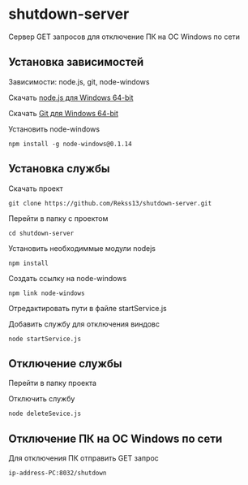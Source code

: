 # shutdown-server

Сервер GET запросов для отключение ПК на ОС Windows по сети

## Установка зависимостей

Зависимости:
node.js, git, node-windows

Скачать [node.js для Windows 64-bit](https://nodejs.org/dist/v16.15.0/node-v16.15.0-x64.msi "Скачать node.js v16.15.0 для Windows 64-bit")

Скачать [Git для Windows 64-bit](https://github.com/git-for-windows/git/releases/download/v2.36.0.windows.1/Git-2.36.0-64-bit.exe "Скачать Git v2.36.0 для Windows 64-bit")

Установить node-windows

```npm install -g node-windows@0.1.14```

## Установка службы

Скачать проект

```git clone https://github.com/Rekss13/shutdown-server.git```

Перейти в папку с проектом

```cd shutdown-server```

Установить необходиммые модули nodejs

```npm install```

Создать ссылку на node-windows

```npm link node-windows```

Отредактировать пути в файле startService.js

Добавить службу для отключения виндовс

```node startService.js```

## Отключение службы

Перейти в папку проекта

Отключить службу

```node deleteSevice.js```

## Отключение ПК на ОС Windows по сети

Для отключения ПК отправить GET запрос

```ip-address-PC:8032/shutdown```
